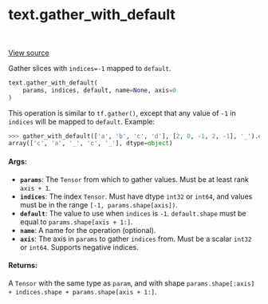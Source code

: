 <div itemscope itemtype="http://developers.google.com/ReferenceObject">
<meta itemprop="name" content="text.gather_with_default" />
<meta itemprop="path" content="Stable" />
</div>

# text.gather_with_default

<!-- Insert buttons and diff -->

<table class="tfo-notebook-buttons tfo-api" align="left">
</table>

<a target="_blank" href="https://github.com/tensorflow/text/tree/master/tensorflow_text/python/ops/pointer_ops.py">View
source</a>

Gather slices with `indices=-1` mapped to `default`.

```python
text.gather_with_default(
    params, indices, default, name=None, axis=0
)
```

<!-- Placeholder for "Used in" -->

This operation is similar to `tf.gather()`, except that any value of `-1`
in `indices` will be mapped to `default`.  Example:

```python
>>> gather_with_default(['a', 'b', 'c', 'd'], [2, 0, -1, 2, -1], '_').eval()
array(['c', 'a', '_', 'c', '_'], dtype=object)
```

#### Args:

*   <b>`params`</b>: The `Tensor` from which to gather values. Must be at least
    rank `axis + 1`.
*   <b>`indices`</b>: The index `Tensor`. Must have dtype `int32` or `int64`,
    and values must be in the range `[-1, params.shape[axis])`.
*   <b>`default`</b>: The value to use when `indices` is `-1`. `default.shape`
    must be equal to `params.shape[axis + 1:]`.
*   <b>`name`</b>: A name for the operation (optional).
*   <b>`axis`</b>: The axis in `params` to gather `indices` from. Must be a
    scalar `int32` or `int64`. Supports negative indices.

#### Returns:

A `Tensor` with the same type as `param`, and with shape `params.shape[:axis] +
indices.shape + params.shape[axis + 1:]`.
